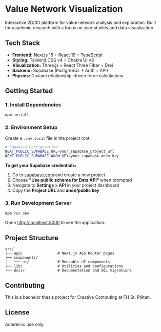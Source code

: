 # Value Network Visualization

Interactive 2D/3D platform for value network analysis and exploration. Built for academic research with a focus on user studies and data visualization.

## Tech Stack

- **Frontend:** Next.js 15 + React 19 + TypeScript
- **Styling:** Tailwind CSS v4 + Chakra UI v3
- **Visualization:** Three.js + React Three Fiber + Drei
- **Backend:** Supabase (PostgreSQL + Auth + API)
- **Physics:** Custom relationship-driven force calculations

## Getting Started

### 1. Install Dependencies

```bash
npm install
```

### 2. Environment Setup

Create a `.env.local` file in the project root:

```bash
# Supabase Configuration
NEXT_PUBLIC_SUPABASE_URL=your_supabase_project_url
NEXT_PUBLIC_SUPABASE_ANON_KEY=your_supabase_anon_key
```

**To get your Supabase credentials:**

1. Go to [supabase.com](https://supabase.com) and create a new project
2. Choose **"Use public schema for Data API"** when prompted
3. Navigate to **Settings > API** in your project dashboard
4. Copy the **Project URL** and **anon/public key**

### 3. Run Development Server

```bash
npm run dev
```

Open [http://localhost:3000](http://localhost:3000) to see the application.

## Project Structure

```dir
src/
├── app/                # Next.js App Router pages
├── components/
│   └── ui/             # Reusable UI components
├── lib/                # Utilities and configurations
└── docs/               # Documentation and SQL migrations
```

## Contributing

This is a bachelor thesis project for Creative Computing at FH St. Pölten.

## License

Academic use only.
